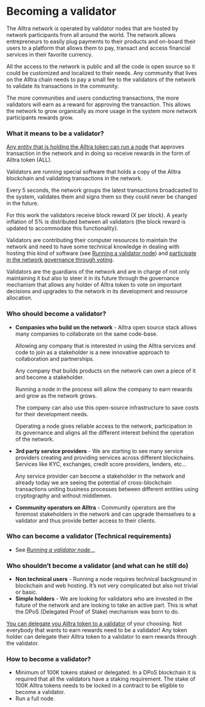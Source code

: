 # Becoming a validator

The Alltra network is operated by validator nodes that are hosted by network participants from all around the world. The network allows entrepreneurs to easily plug payments to their products and on-board their users to a platform that allows them to pay, transact and access financial services in their favorite currency. 

All the access to the network is public and all the code is open source so it could be customized and localized to their needs. Any community that lives on the Alltra chain needs to pay a small fee to the validators of the network to validate its transactions in the community.

The more communities and users conducting transactions, the more validators will earn as a reward for approving the transaction. This allows the network to grow organically as more usage in the system more network participants rewards grow.  


### What it means to be a validator?

[Any entity that is holding the Alltra token can run a node](../consensus-contracts/stake-delegate-and-withdraw.md#stake) that approves transaction in the network and in doing so receive rewards in the form of Alltra token \(ALL\).

Validators are running special software that holds a copy of the Alltra blockchain and validating transactions in the network.

Every 5 seconds, the network groups the latest transactions broadcasted to the system, validates them and signs them so they could never be changed in the future.

For this work the validators receive block reward \(X per block\). A yearly inflation of 5% is distributed between all validators \(the block reward is updated to accommodate this functionality\).

Validators are contributing their computer resources to maintain the network and need to have some technical knowledge in dealing with hosting this kind of software \(see [Running a validator node](run-your-own-validator.md)\) and [participate in the network governance through voting](../consensus-contracts/vote.md).

Validators are the guardians of the network and are in charge of not only maintaining it but also to steer it in its future through the governance mechanism that allows any holder of Alltra token to vote on important decisions and upgrades to the network in its development and resource allocation.

### Who should become a validator?

* **Companies who build on the network** - Alltra open source stack allows many companies to collaborate on the same code-base.

  Allowing any company that is interested in using the Alltra services and code to join as a stakeholder is a new innovative approach to collaboration and partnerships.

  Any company that builds products on the network can own a piece of it and become a stakeholder.

  Running a node in the process will allow the company to earn rewards and grow as the network grows.

  The company can also use this open-source infrastructure to save costs for their development needs.

  Operating a node gives reliable access to the network, participation in its governance and aligns all the different interest behind the operation of the network.

* **3rd party service providers** - We are starting to see many service providers creating and providing services across different blockchains. Services like KYC, exchanges, credit score providers, lenders, etc…

  Any service provider can become a stakeholder in the network and already today we are seeing the potential of cross-blockchain transactions uniting business processes between different entities using cryptography and without middlemen.

* **Community operators on Alltra** - Community operators are the foremost stakeholders in the network and can upgrade themselves to a validator and thus provide better access to their clients. 

### Who can become a validator \(Technical requirements\)

* See [_Running a validator node_](run-your-own-validator.md)\_\_

### Who shouldn’t become a validator \(and what can he still do\)

* **Non technical users** - Running a node requires technical background in blockchain and web hosting. It’s not very complicated but also not trivial or basic.
* **Simple holders** - We are looking for validators who are invested in the future of the network and are looking to take an active part. This is what the DPoS \(Delegated Proof of Stake\) mechanism was born to do.

[You can delegate you Alltra token to a validator](../consensus-contracts/stake-delegate-and-withdraw.md#delegate) of your choosing. Not everybody that wants to earn rewards need to be a validator! Any token holder can delegate their Alltra token to a validator to earn rewards through the validator.

### How to become a validator?

* Minimum of 100K tokens staked or delegated. In a DPoS blockchain it is required that all the validators have a staking requirement. The stake of 100K Alltra tokens needs to be locked in a contract to be eligible to become a validator.
* Run a full node.

